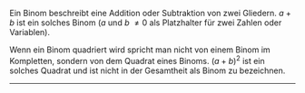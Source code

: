 Ein Binom beschreibt eine Addition oder Subtraktion von zwei Gliedern.
$a+b$ ist ein solches Binom ($a$ und $b$ $\neq0$ als Platzhalter für zwei Zahlen oder Variablen).

Wenn ein Binom quadriert wird spricht man nicht von einem Binom im Kompletten, sondern von dem Quadrat eines Binoms.
$(a+b)^2$ ist ein solches Quadrat und ist nicht in der Gesamtheit als Binom zu bezeichnen.

---